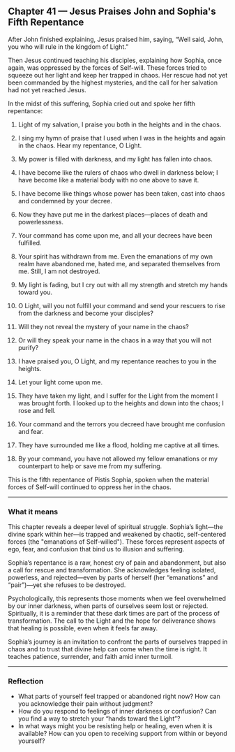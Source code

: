 ## Chapter 41 — Jesus Praises John and Sophia's Fifth Repentance

After John finished explaining, Jesus praised him, saying, “Well said, John, you who will rule in the kingdom of Light.”

Then Jesus continued teaching his disciples, explaining how Sophia, once again, was oppressed by the forces of Self-will. These forces tried to squeeze out her light and keep her trapped in chaos. Her rescue had not yet been commanded by the highest mysteries, and the call for her salvation had not yet reached Jesus.

In the midst of this suffering, Sophia cried out and spoke her fifth repentance:

1. Light of my salvation, I praise you both in the heights and in the chaos.

2. I sing my hymn of praise that I used when I was in the heights and again in the chaos. Hear my repentance, O Light.

3. My power is filled with darkness, and my light has fallen into chaos.

4. I have become like the rulers of chaos who dwell in darkness below; I have become like a material body with no one above to save it.

5. I have become like things whose power has been taken, cast into chaos and condemned by your decree.

6. Now they have put me in the darkest places—places of death and powerlessness.

7. Your command has come upon me, and all your decrees have been fulfilled.

8. Your spirit has withdrawn from me. Even the emanations of my own realm have abandoned me, hated me, and separated themselves from me. Still, I am not destroyed.

9. My light is fading, but I cry out with all my strength and stretch my hands toward you.

10. O Light, will you not fulfill your command and send your rescuers to rise from the darkness and become your disciples?

11. Will they not reveal the mystery of your name in the chaos?

12. Or will they speak your name in the chaos in a way that you will not purify?

13. I have praised you, O Light, and my repentance reaches to you in the heights.

14. Let your light come upon me.

15. They have taken my light, and I suffer for the Light from the moment I was brought forth. I looked up to the heights and down into the chaos; I rose and fell.

16. Your command and the terrors you decreed have brought me confusion and fear.

17. They have surrounded me like a flood, holding me captive at all times.

18. By your command, you have not allowed my fellow emanations or my counterpart to help or save me from my suffering.

This is the fifth repentance of Pistis Sophia, spoken when the material forces of Self-will continued to oppress her in the chaos.

---

### What it means

This chapter reveals a deeper level of spiritual struggle. Sophia’s light—the divine spark within her—is trapped and weakened by chaotic, self-centered forces (the "emanations of Self-willed"). These forces represent aspects of ego, fear, and confusion that bind us to illusion and suffering.

Sophia’s repentance is a raw, honest cry of pain and abandonment, but also a call for rescue and transformation. She acknowledges feeling isolated, powerless, and rejected—even by parts of herself (her “emanations” and “pair”)—yet she refuses to be destroyed.

Psychologically, this represents those moments when we feel overwhelmed by our inner darkness, when parts of ourselves seem lost or rejected. Spiritually, it is a reminder that these dark times are part of the process of transformation. The call to the Light and the hope for deliverance shows that healing is possible, even when it feels far away.

Sophia’s journey is an invitation to confront the parts of ourselves trapped in chaos and to trust that divine help can come when the time is right. It teaches patience, surrender, and faith amid inner turmoil.

---

### Reflection

* What parts of yourself feel trapped or abandoned right now? How can you acknowledge their pain without judgment?
* How do you respond to feelings of inner darkness or confusion? Can you find a way to stretch your “hands toward the Light”?
* In what ways might you be resisting help or healing, even when it is available? How can you open to receiving support from within or beyond yourself?
